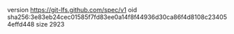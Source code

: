 version https://git-lfs.github.com/spec/v1
oid sha256:3e83eb24cec01585f7fd83ee0a14f8f44936d30ca86f4d8108c234054effd448
size 2923
